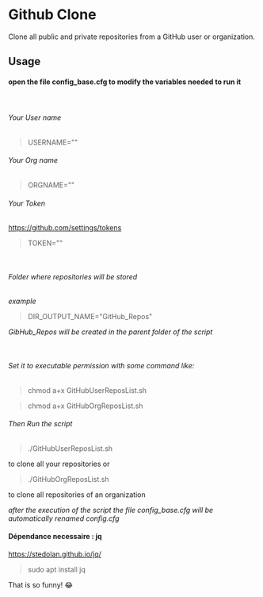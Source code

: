 # Github Clone

Clone all public and private repositories from a GitHub user or organization.

## Usage

#### open the file config_base.cfg to modify the variables needed to run it
&nbsp;
###### Your User name

>USERNAME=""

###### Your Org name

>ORGNAME=""

###### Your Token

<https://github.com/settings/tokens>
>TOKEN=""

&nbsp;
###### Folder where repositories will be stored

*example*
>DIR_OUTPUT_NAME="GitHub_Repos"

*GibHub_Repos will be created in the parent folder of the script*

&nbsp;

###### Set it to executable permission with some command like:

>chmod a+x GitHubUserReposList.sh

>chmod a+x GitHubOrgReposList.sh

###### Then Run the script

>./GitHubUserReposList.sh

to clone all your repositories
or
>./GitHubOrgReposList.sh

to clone all repositories of an organization

*after the execution of the script the file config_base.cfg will be automatically renamed config.cfg*
&nbsp;
#### Dépendance necessaire : jq

<https://stedolan.github.io/jq/>
> sudo apt install jq

That is so funny! :joy:
